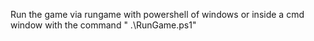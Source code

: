 Run the game via rungame with powershell of windows or inside a cmd window with the command " .\RunGame.ps1"
